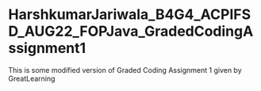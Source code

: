 # HarshkumarJariwala_B4G4_ACPIFSD_AUG22_FOPJava_GradedCodingAssignment1
This is some modified version of Graded Coding Assignment 1 given by GreatLearning
